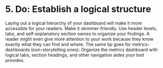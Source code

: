 # 5. Do: Establish a logical structure

Laying out a logical hierarchy of your dashboard will make it more accessible for your readers. Make it skimmer-friendly. Use header levels, tabs, and self-explanatory section names to organize your findings. A reader might even give more attention to your work because they know exactly what they can find and where. The same tip goes for metrics-dashboards (non-storytelling ones): Organize the metrics dashboard with logical tabs, section headings, and other navigation aides your tool provides.
